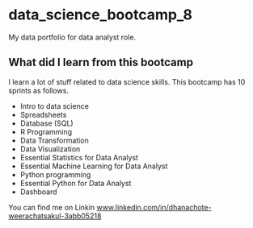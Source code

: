 # data_science_bootcamp_8
My data portfolio for data analyst role.

## What did I learn from this bootcamp

I learn a lot of stuff related to data science skills. This bootcamp has 10 sprints as follows.

- Intro to data science
- Spreadsheets
- Database (SQL)
- R Programming
- Data Transformation
- Data Visualization
- Essential Statistics for Data Analyst
- Essential Machine Learning for Data Analyst
- Python programming
- Essential Python for Data Analyst
- Dashboard

You can find me on Linkin www.linkedin.com/in/dhanachote-weerachatsakul-3abb05218
